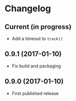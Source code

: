 # Changelog

## Current (in progress)

- Add a timeout to `track()`

## 0.9.1 (2017-01-10)

- Fix build and packaging

## 0.9.0 (2017-01-10)

- First published release
